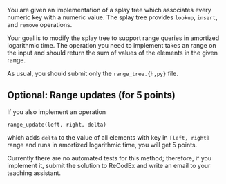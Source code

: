 You are given an implementation of a splay tree which associates every numeric
key with a numeric value. The splay tree provides `lookup`, `insert`, and `remove`
operations.

Your goal is to modify the splay tree to support range queries in amortized
logarithmic time. The operation you need to implement takes an range on the
input and should return the sum of values of the elements in the given range.

As usual, you should submit only the `range_tree.{h,py}` file.

## Optional: Range updates (for 5 points)

If you also implement an operation
```
range_update(left, right, delta)
```
which adds `delta` to the value of all elements with key in `[left, right]` range
and runs in amortized logarithmic time, you will get 5 points.

Currently there are no automated tests for this method; therefore, if you
implement it, submit the solution to ReCodEx and write an email to your
teaching assistant.
